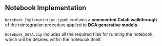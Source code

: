 ## **Notebook Implementation**

`Notebook_Implementation.ipynb` contains a **commented Colab walkthrough** of the reintegration procedure applied to **DCA generative models**.  

`Notebook_DATA.zip` includes all the required files for running the notebook, which will be detailed within the notebook itself.
